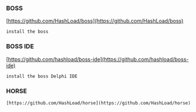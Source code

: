 ### BOSS
[https://github.com/HashLoad/boss](https://github.com/HashLoad/boss)
```text
install the boss
```
### BOSS IDE
[https://github.com/hashload/boss-ide](https://github.com/hashload/boss-ide)
```text
install the boss Delphi IDE
```
### HORSE
```
[https://github.com/HashLoad/horse](https://github.com/HashLoad/horse)
```
